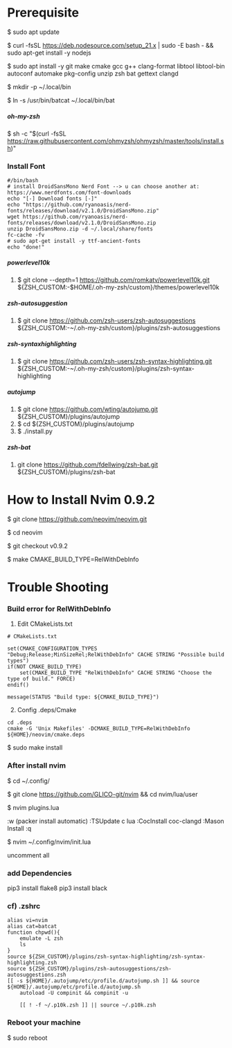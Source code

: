 # Prerequisite
$ sudo apt update

$ curl -fsSL https://deb.nodesource.com/setup_21.x | sudo -E bash - &&\
sudo apt-get install -y nodejs

$ sudo apt install -y git make cmake gcc g++ clang-format libtool libtool-bin autoconf automake pkg-config unzip zsh bat gettext clangd

$ mkdir -p ~/.local/bin

$ ln -s /usr/bin/batcat ~/.local/bin/bat

##### oh-my-zsh
$ sh -c "$(curl -fsSL https://raw.githubusercontent.com/ohmyzsh/ohmyzsh/master/tools/install.sh)"

### Install Font
```
#/bin/bash
# install DroidSansMono Nerd Font --> u can choose another at: https://www.nerdfonts.com/font-downloads
echo "[-] Download fonts [-]"
echo "https://github.com/ryanoasis/nerd-fonts/releases/download/v2.1.0/DroidSansMono.zip"
wget https://github.com/ryanoasis/nerd-fonts/releases/download/v2.1.0/DroidSansMono.zip
unzip DroidSansMono.zip -d ~/.local/share/fonts
fc-cache -fv
# sudo apt-get install -y ttf-ancient-fonts
echo "done!"
```

##### powerlevel10k
1. $ git clone --depth=1 https://github.com/romkatv/powerlevel10k.git ${ZSH_CUSTOM:-$HOME/.oh-my-zsh/custom}/themes/powerlevel10k

##### zsh-autosuggestion
1. $ git clone https://github.com/zsh-users/zsh-autosuggestions ${ZSH_CUSTOM:-~/.oh-my-zsh/custom}/plugins/zsh-autosuggestions

##### zsh-syntaxhighlighting
1. $ git clone https://github.com/zsh-users/zsh-syntax-highlighting.git ${ZSH_CUSTOM:-~/.oh-my-zsh/custom}/plugins/zsh-syntax-highlighting

##### autojump
1. $ git clone https://github.com/wting/autojump.git ${ZSH_CUSTOM}/plugins/autojump
2. $ cd ${ZSH_CUSTOM}/plugins/autojump
3. $ ./install.py

##### zsh-bat
1. git clone https://github.com/fdellwing/zsh-bat.git ${ZSH_CUSTOM}/plugins/zsh-bat


# How to Install Nvim 0.9.2

$ git clone https://github.com/neovim/neovim.git

$ cd neovim

$ git checkout v0.9.2

$ make CMAKE_BUILD_TYPE=RelWithDebInfo

# Trouble Shooting
### Build error for RelWithDebInfo
1. Edit CMakeLists.txt
```
# CMakeLists.txt

set(CMAKE_CONFIGURATION_TYPES "Debug;Release;MinSizeRel;RelWithDebInfo" CACHE STRING "Possible build types")
if(NOT CMAKE_BUILD_TYPE)
    set(CMAKE_BUILD_TYPE "RelWithDebInfo" CACHE STRING "Choose the type of build." FORCE)
endif()

message(STATUS "Build type: ${CMAKE_BUILD_TYPE}")

```
2. Config .deps/Cmake
```
cd .deps
cmake -G 'Unix Makefiles' -DCMAKE_BUILD_TYPE=RelWithDebInfo ${HOME}/neovim/cmake.deps
```

$ sudo make install

### After install nvim

$ cd ~/.config/

$ git clone https://github.com/GLICO-git/nvim && cd nvim/lua/user

$ nvim plugins.lua

:w (packer install automatic)
:TSUpdate c lua
:CocInstall coc-clangd
:Mason Install
:q 


$ nvim ~/.config/nvim/init.lua

uncomment all

### add Dependencies
pip3 install flake8
pip3 install black

### cf) .zshrc
```
alias vi=nvim
alias cat=batcat
function chpwd(){
    emulate -L zsh
    ls
}
source ${ZSH_CUSTOM}/plugins/zsh-syntax-highlighting/zsh-syntax-highlighting.zsh
source ${ZSH_CUSTOM}/plugins/zsh-autosuggestions/zsh-autosuggestions.zsh
[[ -s ${HOME}/.autojump/etc/profile.d/autojump.sh ]] && source ${HOME}/.autojump/etc/profile.d/autojump.sh
    autoload -U compinit && compinit -u
    
    [[ ! -f ~/.p10k.zsh ]] || source ~/.p10k.zsh

```
### Reboot your machine
$ sudo reboot
